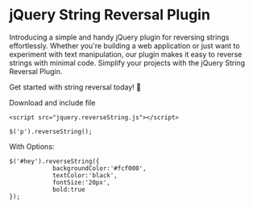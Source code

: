 
# jQuery String Reversal Plugin

Introducing a simple and handy jQuery plugin for reversing strings effortlessly. Whether you're building a web application or just want to experiment with text manipulation, our plugin makes it easy to reverse strings with minimal code. Simplify your projects with the jQuery String Reversal Plugin.

Get started with string reversal today! 🔄


Download and include file
```
<script src="jquery.reverseString.js"></script>
```
```
$('p').reverseString();
```

With Options:
```
$('#hey').reverseString({
            backgroundColor:'#fcf000',
            textColor:'black',
            fontSize:'20px',
            bold:true
});
```
